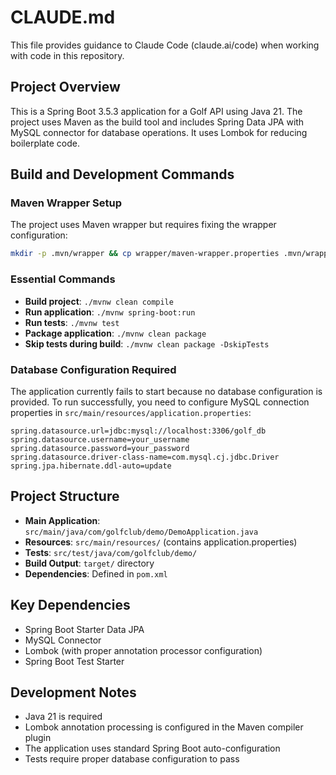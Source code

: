 # CLAUDE.md

This file provides guidance to Claude Code (claude.ai/code) when working with code in this repository.

## Project Overview

This is a Spring Boot 3.5.3 application for a Golf API using Java 21. The project uses Maven as the build tool and includes Spring Data JPA with MySQL connector for database operations. It uses Lombok for reducing boilerplate code.

## Build and Development Commands

### Maven Wrapper Setup
The project uses Maven wrapper but requires fixing the wrapper configuration:
```bash
mkdir -p .mvn/wrapper && cp wrapper/maven-wrapper.properties .mvn/wrapper/
```

### Essential Commands
- **Build project**: `./mvnw clean compile`
- **Run application**: `./mvnw spring-boot:run`
- **Run tests**: `./mvnw test`
- **Package application**: `./mvnw clean package`
- **Skip tests during build**: `./mvnw clean package -DskipTests`

### Database Configuration Required
The application currently fails to start because no database configuration is provided. To run successfully, you need to configure MySQL connection properties in `src/main/resources/application.properties`:

```properties
spring.datasource.url=jdbc:mysql://localhost:3306/golf_db
spring.datasource.username=your_username
spring.datasource.password=your_password
spring.datasource.driver-class-name=com.mysql.cj.jdbc.Driver
spring.jpa.hibernate.ddl-auto=update
```

## Project Structure

- **Main Application**: `src/main/java/com/golfclub/demo/DemoApplication.java`
- **Resources**: `src/main/resources/` (contains application.properties)
- **Tests**: `src/test/java/com/golfclub/demo/`
- **Build Output**: `target/` directory
- **Dependencies**: Defined in `pom.xml`

## Key Dependencies

- Spring Boot Starter Data JPA
- MySQL Connector
- Lombok (with proper annotation processor configuration)
- Spring Boot Test Starter

## Development Notes

- Java 21 is required
- Lombok annotation processing is configured in the Maven compiler plugin
- The application uses standard Spring Boot auto-configuration
- Tests require proper database configuration to pass